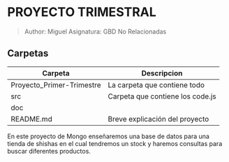 # PROYECTO TRIMESTRAL
> Author: Miguel
> Asignatura: GBD No Relacionadas
## Carpetas
| Carpeta | Descripcion |
| ------ | ------ |
| Proyecto_Primer-Trimestre | La carpeta que contiene todo |
| src | Carpeta que contiene los code.js |
| doc |  | Carpeta que contiene la documentación
| README.md | Breve explicación del proyecto |

En este proyecto de Mongo enseñaremos una base de datos para una tienda de shishas en el cual 
tendremos un stock y haremos consultas para buscar diferentes productos.


